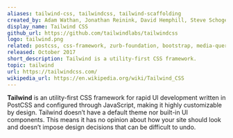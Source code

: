 ```yaml
---
aliases: tailwind-css, tailwindcss, tailwind-scaffolding
created_by: Adam Wathan, Jonathan Reinink, David Hemphill, Steve Schoger
display_name: Tailwind CSS
github_url: https://github.com/tailwindlabs/tailwindcss
logo: tailwind.png
related: postcss, css-framework, zurb-foundation, bootstrap, media-queries, responsive-design, jit, mobile-first, component-driven, color-scheme
released: October 2017
short_description: Tailwind is a utility-first CSS framework.
topic: tailwind
url: https://tailwindcss.com/
wikipedia_url: https://en.wikipedia.org/wiki/Tailwind_CSS
---
```

**Tailwind** is an utility-first CSS framework for rapid UI development written in PostCSS and configured through JavaScript, making it highly customizable by design. Tailwind doesn’t have a default theme nor built-in UI components. This means it has no opinion about how your site should look and doesn’t impose design decisions that can be difficult to undo.
